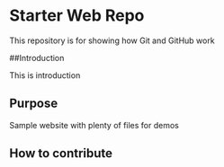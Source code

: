 # Starter Web Repo

This repository is for showing how Git and GitHub work

##Introduction

This is introduction 

## Purpose

Sample website with plenty of files for demos

## How to contribute
